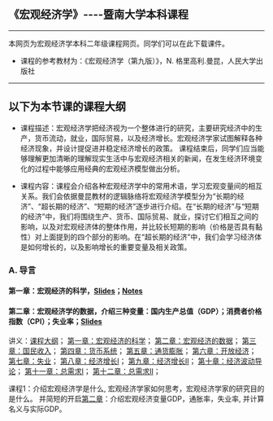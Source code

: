 ## 《宏观经济学》----暨南大学本科课程

---
本网页为宏观经济学本科二年级课程网页。同学们可以在此下载课件。
* 课程的参考教材为：《宏观经济学（第九版）》，N. 格里高利.曼昆，人民大学出版社
---
以下为本节课的课程大纲
---

* 课程描述：宏观经济学把经济视为一个整体进行的研究，主要研究经济中的生产，货币流动，就业，国际贸易，以及经济增长。宏观经济学家试图解释各种经济现象，并设计提促进并稳定经济增长的政策。 课程结束后，同学们应当能够理解更加清晰的理解现实生活中与宏观经济相关的新闻，在发生经济环境变化的过程中能够应用经典的宏观经济模型做出分析。

* 课程内容：课程会介绍各种宏观经济学中的常用术语，学习宏观变量间的相互关系。我们会依据曼昆教材的逻辑脉络将宏观经济学模型分为“长期的经济”、“超长期的经济”、“短期的经济”逐步进行介绍。在“长期的经济”与“短期的经济”中，我们将围绕生产、货币、国际贸易、就业，探讨它们相互之间的影响，以及对宏观经济体的整体作用，并比较长短期的影响（价格是否具有黏性）对上面提到的四个部分的影响。在“超长期的经济”中，我们会学习经济体是如何增长的，以及影响增长的重要变量及相关政策。

### A. 导言

#### 第一章：宏观经济的科学，[Slides](https://github.com/MingshiKang/MacroUndergrad/blob/main/Slides/1%E3%80%81%E5%AE%8F%E8%A7%82%E7%BB%8F%E6%B5%8E%E5%AD%A6%E4%BB%8B%E7%BB%8D.pdf)；[Notes]()
    
#### 第二章：宏观经济学的数据，介绍三种变量：国内生产总值（GDP）；消费者价格指数（CPI）；失业率；[Slides](https://github.com/MingshiKang/MacroUndergrad/blob/main/Slides/2%E3%80%81%E5%AE%8F%E8%A7%82%E7%BB%8F%E6%B5%8E%E5%AD%A6%E7%9A%84%E6%95%B0%E6%8D%AE.pdf)


讲义：[课程大纲](https://github.com/EddyKK/Macroeconomics-2023spring/blob/main/%E5%AE%8F%E8%A7%82%E8%AF%BE%E7%A8%8B%E5%A4%A7%E7%BA%B2--2023%E6%98%A5.pdf)；
[第一章：宏观经济的科学](https://github.com/EddyKK/Macroeconomics-2022fall/blob/main/%E7%AC%AC%E4%B8%80%E7%AB%A0%C2%B7%E4%BB%8B%E7%BB%8D.pdf)； 
[第二章：宏观经济的数据](https://github.com/EddyKK/Macroeconomics-2022fall/blob/main/%E7%AC%AC%E4%BA%8C%E7%AB%A0%C2%B7%E5%AE%8F%E8%A7%82%E6%95%B0%E6%8D%AE.pdf)；
[第三章：国民收入](https://github.com/EddyKK/Macroeconomics-2022fall/blob/main/%E7%AC%AC%E4%B8%89%E7%AB%A0%C2%B7%20%E5%9B%BD%E6%B0%91%E6%94%B6%E5%85%A5.pdf)；
[第四章：货币系统](https://github.com/EddyKK/Macroeconomics-2022fall/blob/main/%E7%AC%AC%E5%9B%9B%E7%AB%A0%C2%B7%20%E8%B4%A7%E5%B8%81%E7%B3%BB%E7%BB%9F.pdf)；
[第五章：通货膨胀](https://github.com/EddyKK/Macroeconomics-2022fall/blob/main/%E7%AC%AC%E4%BA%94%E7%AB%A0%C2%B7%20%E9%80%9A%E8%B4%A7%E8%86%A8%E8%83%80.pdf)；
[第六章：开放经济](https://github.com/EddyKK/Macroeconomics-2022fall/blob/main/%E7%AC%AC%E5%85%AD%E7%AB%A0%C2%B7%20%E5%BC%80%E6%94%BE%E7%BB%8F%E6%B5%8E.pdf)；
[第七章：失业](https://github.com/EddyKK/Macroeconomics-2022fall/blob/main/%E7%AC%AC%E4%B8%83%E7%AB%A0%C2%B7%E5%A4%B1%E4%B8%9A.pdf)；
[第八章：经济增长I](https://github.com/EddyKK/Macroeconomics-2022fall/blob/main/%E7%AC%AC%E5%85%AB%E7%AB%A0%20%C2%B7%20%E7%BB%8F%E6%B5%8E%E5%A2%9E%E9%95%BF1.pdf)；
[第九章：经济增长II](https://github.com/EddyKK/Macroeconomics-2022fall/blob/main/%E7%AC%AC%E4%B9%9D%E7%AB%A0%20%C2%B7%20%E7%BB%8F%E6%B5%8E%E5%A2%9E%E9%95%BF2.pdf)；
[第十章：经济波动导论](https://github.com/EddyKK/Macroeconomics-2022fall/blob/main/%E7%AC%AC%E5%8D%81%E7%AB%A0%20%C2%B7%20%E7%BB%8F%E6%B5%8E%E6%B3%A2%E5%8A%A8%E5%AF%BC%E8%AE%BA.pdf)；
[第十一章：总需求I](https://github.com/EddyKK/Macroeconomics-2022fall/blob/main/%E7%AC%AC%E5%8D%81%E4%B8%80%E7%AB%A0%20%C2%B7%20%20%E6%80%BB%E9%9C%80%E6%B1%82I%20%EF%BC%882022%EF%BC%89.pdf)；
[第十二章：总需求II](https://github.com/EddyKK/Macroeconomics-2022fall/blob/main/%E7%AC%AC%E5%8D%81%E4%BA%8C%E7%AB%A0%20%C2%B7%20%E6%80%BB%E9%9C%80%E6%B1%82II%20%EF%BC%882022%EF%BC%89.pdf)；


课程1：介绍宏观经济学是什么, 宏观经济学家如何思考，宏观经济学家的研究目的是什么。
并简短的开启[第二章](https://github.com/EddyKK/Macroeconomics-2022fall/blob/main/%E7%AC%AC%E4%BA%8C%E7%AB%A0%C2%B7%E5%AE%8F%E8%A7%82%E6%95%B0%E6%8D%AE.pdf)：介绍宏观经济变量GDP，通胀率，失业率, 并计算名义与实际GDP。
